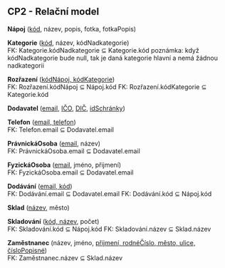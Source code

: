 ## **CP2 - Relační model**

**Nápoj** (<u>kód</u>, název, popis, fotka, fotkaPopis)

**Kategorie** (<u>kód</u>, název, kódNadkategorie)<br>
FK: Kategorie.kódNadkategorie ⊆ Kategorie.kód
poznámka: když kódNadkategorie bude null, tak je daná kategorie hlavní a nemá žádnou nadkategorii

**Rozřazení** (<u>kódNápoj, kódKategorie</u>)<br>
FK: Rozřazení.kódNápoj ⊆ Nápoj.kód
FK: Rozřazení.kódKategorie ⊆ Kategorie.kód

**Dodavatel** (<u>email</u>, <u>IČO</u>, <u>DIČ</u>, <u>idSchránky</u>)

**Telefon** (<u>email, telefon</u>)<br>
FK: Telefon.email ⊆ Dodavatel.email

**PrávnickáOsoba** (<u>email</u>, název)<br>
FK: PrávnickáOsoba.email ⊆ Dodavatel.email

**FyzickáOsoba** (<u>email</u>, jméno, přijmení)<br>
FK: FyzickáOsoba.email ⊆ Dodavatel.email

**Dodávání** (<u>email, kód</u>)<br>
FK: Dodávání.email ⊆ Dodavatel.email
FK: Dodávání.kód ⊆ Nápoj.kód

**Sklad** (<u>název</u>, město)

**Skladování** (<u>kód, název</u>, počet)<br>
FK: Skladování.kód ⊆ Nápoj.kód
FK: Skladování.název ⊆ Sklad.název

**Zaměstnanec** (název, jméno, <u>přijmení, rodnéČíslo, město, ulice, čísloPopisné</u>)<br>
FK: Zaměstnanec.název ⊆ Sklad.název
